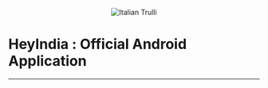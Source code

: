 
<p align="center">
  <img src="https://avatars1.githubusercontent.com/u/44719578?s=400&u=68afb2cbff6c1d14aeac056dc6c908c1ae5a0d40&v=4" alt="Italian Trulli" />
</p>

# HeyIndia : Official Android Application
----------
